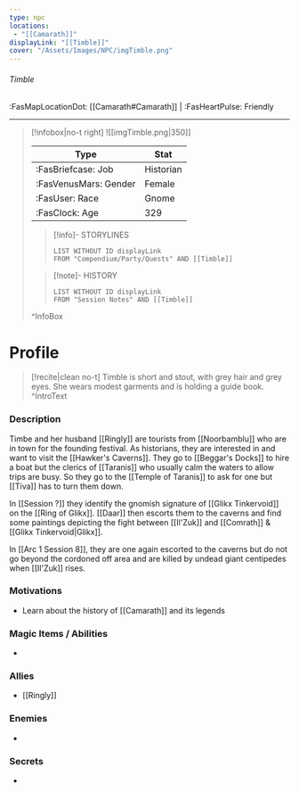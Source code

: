 ```yaml
---
type: npc
locations:
 - "[[Camarath]]"
displayLink: "[[Timble]]"
cover: "/Assets/Images/NPC/imgTimble.png"
---
```

###### Timble
<span class="sub2">:FasMapLocationDot: [[Camarath#Camarath]] | :FasHeartPulse: Friendly </span>
___

> [!infobox|no-t right]
> ![[imgTimble.png|350]]
>
> | Type | Stat |
> | ---- | ---- |
> | :FasBriefcase: Job |  Historian |
> | :FasVenusMars: Gender | Female |
> | :FasUser: Race | Gnome |
> | :FasClock: Age | 329 |
>
>> [!info]- STORYLINES
>>```dataview
>>LIST WITHOUT ID displayLink
>>FROM "Compendium/Party/Quests" AND [[Timble]]
>
>>[!note]- HISTORY
>>```dataview
>>LIST WITHOUT ID displayLink
>>FROM "Session Notes" AND [[Timble]]
>
>^InfoBox

# Profile

> [!recite|clean no-t]
>	Timble is short and stout, with grey hair and grey eyes. She wears modest garments and is holding a guide book.
>^IntroText

### Description
Timbe and her husband [[Ringly]] are tourists from [[Noorbamblu]] who are in town for the founding festival. As historians, they are interested in and want to visit the [[Hawker's Caverns]]. They go to [[Beggar's Docks]] to hire a boat but the clerics of [[Taranis]] who usually calm the waters to allow trips are busy. So they go to the [[Temple of Taranis]] to ask for one but [[Tiva]] has to turn them down. 

In [[Session ?]] they identify the gnomish signature of [[Glikx Tinkervoid]] on the [[Ring of Glikx]]. [[Daar]] then escorts them to the caverns and find some paintings depicting the fight between [[Il'Zuk]] and [[Comrath]] & [[Glikx Tinkervoid|Glikx]].

In [[Arc 1 Session 8]], they are one again escorted to the caverns but do not go beyond the cordoned off area and are killed by undead giant centipedes when [[Il'Zuk]] rises.

### Motivations
- Learn about the history of [[Camarath]] and its legends

### Magic Items / Abilities
- 

### Allies
- [[Ringly]]

### Enemies
- 

### Secrets
-
